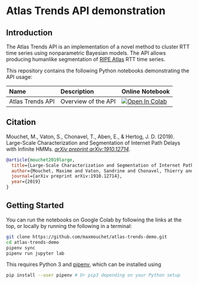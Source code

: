 # Atlas Trends API demonstration

## Introduction

The Atlas Trends API is an implementation of a novel method to cluster RTT time series using nonparametric Bayesian models. The API allows producing humanlike segmentation of [RIPE Atlas](http://atlas.ripe.net/) RTT time series.

This repository contains the following Python notebooks demonstrating the API usage:

Name | Description | Online Notebook
:----|:------------|:-----------------
Atlas Trends API | Overview of the API | [![Open In Colab](https://colab.research.google.com/assets/colab-badge.svg)](https://colab.research.google.com/github/maxmouchet/atlas-trends-demo/blob/master/notebooks/Atlas%20Trends%20API.ipynb)

## Citation

Mouchet, M., Vaton, S., Chonavel, T., Aben, E., & Hertog, J. D. (2019). Large-Scale Characterization and Segmentation of Internet Path Delays with Infinite HMMs. [_arXiv preprint arXiv:1910.12714_](https://arxiv.org/abs/1910.12714).

```bibtex
@article{mouchet2019large,
  title={Large-Scale Characterization and Segmentation of Internet Path Delays with Infinite HMMs},
  author={Mouchet, Maxime and Vaton, Sandrine and Chonavel, Thierry and Aben, Emile and Hertog, Jasper den},
  journal={arXiv preprint arXiv:1910.12714},
  year={2019}
}
```

## Getting Started

You can run the notebooks on Google Colab by following the links at the top, or locally by running the following in a terminal:

```bash
git clone https://github.com/maxmouchet/atlas-trends-demo.git
cd atlas-trends-demo
pipenv sync
pipenv run jupyter lab
```

This requires Python 3 and [pipenv](https://pipenv.readthedocs.io/en/latest/), which can be installed using

```bash
pip install --user pipenv # Or pip3 depending on your Python setup
```
